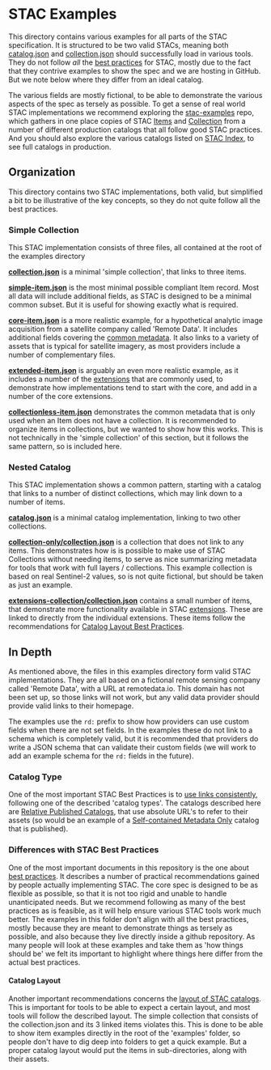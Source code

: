 # STAC Examples

This directory contains various examples for all parts of the STAC specification.
It is structured to be two valid STACs, meaning both [catalog.json](catalog.json) and [collection.json](collection.json)
should successfully load in various tools. They do not follow *all* the [best practices](../best-practices.md) for STAC, mostly
due to the fact that they contrive examples to show the spec and we are hosting in GitHub. But we note below where they differ from an ideal catalog.

The various fields are mostly fictional, to be able to demonstrate the various aspects of the spec as tersely as possible. To get a sense
of real world STAC implementations we recommend exploring the [stac-examples](http://github.com/stac-utils/stac-examples) repo, which 
gathers in one place copies of STAC [Items](../item-spec/item-spec.md) and [Collection](../collection-spec/collection-spec.md) 
from a number of different production catalogs that all follow good STAC practices. And you should also explore the various catalogs
listed on [STAC Index](http://stacindex.org), to see full catalogs in production.

## Organization

This directory contains two STAC implementations, both valid, but simplified a bit to be illustrative of the key concepts, so 
they do not quite follow all the best practices. 

### Simple Collection

This STAC implementation consists of three files, all contained at the root of the examples directory

**[collection.json](collection.json)** is a minimal 'simple collection', that links to three items. 

**[simple-item.json](simple-item.json)** is the most minimal possible compliant Item record. Most all data will
include additional fields, as STAC is designed to be a minimal common subset. But it is useful for showing exactly what is
required.

**[core-item.json](core-item.json)** is a more realistic example, for a hypothetical analytic image 
acquisition from a satellite company called 'Remote Data'. It includes additional fields covering the [common 
metadata](../item-spec/common-metadata.md). It also links to a variety of assets that is typical for
satellite imagery, as most providers include a number of complementary files.

**[extended-item.json](extended-item.json)** is arguably an even more realistic example, as it includes a number of the
[extensions](../extensions/) that are commonly used, to demonstrate how implementations tend to start with the core, and add in
a number of the core extensions. 

**[collectionless-item.json](collectionless-item.json)** demonstrates the common metadata that is only used when an Item does not have 
a collection. It is recommended to organize items in collections, but we wanted to show how this works. This is not technically in the
'simple collection' of this section, but it follows the same pattern, so is included here.

### Nested Catalog

This STAC implementation shows a common pattern, starting with a catalog that links to a number of distinct collections, which may
link down to a number of items.

**[catalog.json](catalog.json)** is a minimal catalog implementation, linking to two other collections.

**[collection-only/collection.json](collection-only/collection.json)** is a collection that does not link to any items. This
demonstrates how is is possible to make use of STAC Collections without needing items, to serve as nice summarizing metadata for 
tools that work with full layers / collections. This example collection is based on real Sentinel-2 values, so is not quite fictional,
but should be taken as just an example.

**[extensions-collection/collection.json](extensions-collection/collection.json)** contains a small number of items, that demonstrate
more functionality available in STAC [extensions](../extensions/). These are linked to directly from the individual extensions. These
items follow the recommendations for [Catalog Layout Best Practices](../best-practices.md#catalog-layout).

## In Depth

As mentioned above, the files in this examples directory form valid STAC implementations. They are all based on a 
fictional remote sensing company called 'Remote Data', with a URL at remotedata.io. This domain has not been set up, so those links
will not work, but any valid data provider should provide valid links to their homepage. 

The examples use the `rd:` prefix to show how providers can use custom fields when there are not set fields. In the examples these
do not link to a schema which is completely valid, but it is recommended that providers do write a JSON schema that can validate 
their custom fields (we will work to add an example schema for the `rd:` fields in the future). 

### Catalog Type

One of the most important STAC Best Practices is to [use links consistently](../best-practices.md#use-of-links), following one of the
described 'catalog types'. The catalogs described here are [Relative Published Catalogs](../best-practices.md#relative-published-catalog),
that use absolute URL's to refer to their assets (so would be an example of a [Self-contained Metadata 
Only](../best-practices.md#self-contained-metadata-only) catalog that is published).

### Differences with STAC Best Practices

One of the most important documents in this repository is the one about [best practices](../best-practices.md). It describes a number
of practical recommendations gained by people actually implementing STAC. The core spec is designed to be as flexible as possible, so
that it is not too rigid and unable to handle unanticipated needs. But we recommend following as many of the best practices as is 
feasible, as it will help ensure various STAC tools work much better. The examples in this folder don't align with all the best
practices, mostly because they are meant to demonstrate things as tersely as possible, and also because they live directly inside
a github repository. As many people will look at these examples and take them as 'how things should be' we felt its important to
highlight where things here differ from the actual best practices.

#### Catalog Layout

Another important recommendations concerns the [layout of STAC catalogs](../best-practices.md#catalog-layout). This is important
for tools to be able to expect a certain layout, and most tools will follow the described layout. The simple collection that consists
of the collection.json and its 3 linked items violates this. This is done to be able to show item examples directly in the root of
the 'examples' folder, so people don't have to dig deep into folders to get a quick example. But a proper catalog layout would
put the items in sub-directories, along with their assets.
